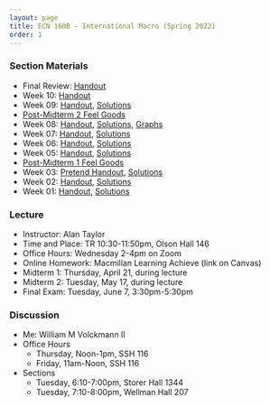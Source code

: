 ```yaml
---
layout: page
title: ECN 160B - International Macro (Spring 2022)
order: 1
---
```


### Section Materials

* Final Review: [Handout](finalreview.pdf)
* Week 10: [Handout](week10.pdf)
* Week 09: [Handout](week09.pdf), [Solutions](week09-ans.pdf)
* [Post-Midterm 2 Feel Goods](https://youtu.be/mxirDh3hpDk)
* Week 08: [Handout](week08.pdf), [Solutions](week08-ans.pdf), [Graphs](week08-graphs.pdf)
* Week 07: [Handout](week07.pdf), [Solutions](week07-ans.pdf)
* Week 06: [Handout](week06.pdf), [Solutions](week06-ans.pdf)
* Week 05: [Handout](week05.pdf), [Solutions](week05-ans.pdf)
* [Post-Midterm 1 Feel Goods](https://youtu.be/Dp0Bt2cbcc8)
* Week 03: [Pretend Handout](week03.pdf), [Solutions](week03-ans.pdf)
* Week 02: [Handout](week02.pdf), [Solutions](week02-ans.pdf)
* Week 01: [Handout](week01.pdf), [Solutions](week01-ans.pdf)

### Lecture
* Instructor: Alan Taylor
* Time and Place: TR 10:30-11:50pm, Olson Hall 146
* Office Hours: Wednesday 2-4pm on Zoom
* Online Homework: Macmillan Learning Achieve (link on Canvas)
* Midterm 1: Thursday, April 21, during lecture
* Midterm 2: Tuesday, May 17, during lecture
* Final Exam: Tuesday, June 7, 3:30pm-5:30pm

### Discussion
* Me: William M Volckmann II
* Office Hours
  * Thursday, Noon-1pm, SSH 116
  * Friday, 11am-Noon, SSH 116
* Sections
  * Tuesday, 6:10-7:00pm, Storer Hall 1344
  * Tuesday, 7:10-8:00pm, Wellman Hall 207
